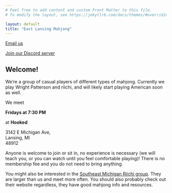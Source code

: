 ```yaml
---
# Feel free to add content and custom Front Matter to this file.
# To modify the layout, see https://jekyllrb.com/docs/themes/#overriding-theme-defaults

layout: default
title: "East Lansing Mahjong"
---
```


[Email us](mailto:eastlansingmahjong@gmail.com)

[Join our Discord server](https://discord.gg/AZd3guKUYC)

## Welcome!

We’re a group of casual players of different types of mahjong.  Currently we play Wright Patterson and riichi, and will likely start playing American soon as well.

We meet

**Fridays at 7:30 PM**

at **Hooked**

3142 E Michigan Ave,
<br>Lansing, MI
<br>48912

Anyone is welcome to join or sit in, no experience is necessary (we will teach you, or you can watch until you feel comfortable playing)!  There is no membership fee and you do not need to bring anything.

You might also be interested in the [Southeast Michigan Riichi group](https://semiriichi.github.io/).  They are larger than us and meet more often.  You should also probably check out their website regardless, they have good mahjong info and resources.
